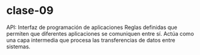 # clase-09


API: Interfaz de programación de aplicaciones
Reglas definidas que permiten que diferentes aplicaciones se comuniquen entre sí. 
Actúa como una capa intermedia que procesa las transferencias de datos entre sistemas.
